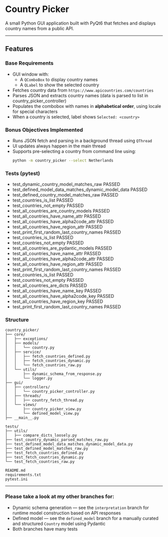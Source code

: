 # Country Picker

A small Python GUI application built with PyQt6 that fetches and displays country names from a public API.  

---

## Features

### Base Requirements
- GUI window with:
  - A `QComboBox` to display country names
  - A `QLabel` to show the selected country
- Fetches country data from `https://www.apicountries.com/countries`
- Parses JSON and extracts country names (data is parsed to list in country_picker_controller)
- Populates the combobox with names in **alphabetical order**, using locale for special characters
- When a country is selected, label shows `Selected: <country>`

### Bonus Objectives Implemented
- Runs JSON fetch and parsing in a background thread using `QThread`
- UI updates always happen in the main thread
- Supports pre-selecting a country from command line using:
  ```bash
  python -m country_picker --select Netherlands

### Tests (pytest)
- test_dynamic_country_model_matches_raw PASSED
- test_defined_model_data_matches_dynamic_model_data PASSED
- test_defined_country_model_matches_raw PASSED
- test_countries_is_list PASSED
- test_countries_not_empty PASSED
- test_all_countries_are_country_models PASSED
- test_all_countries_have_name_attr PASSED
- test_all_countries_have_alpha2code_attr PASSED
- test_all_countries_have_region_attr PASSED
- test_print_first_random_last_country_names PASSED
- test_countries_is_list PASSED
- test_countries_not_empty PASSED
- test_all_countries_are_pydantic_models PASSED
- test_all_countries_have_name_attr PASSED
- test_all_countries_have_alpha2code_attr PASSED
- test_all_countries_have_region_attr PASSED
- test_print_first_random_last_country_names PASSED
- test_countries_is_list PASSED
- test_countries_not_empty PASSED
- test_all_countries_are_dicts PASSED
- test_all_countries_have_name_key PASSED
- test_all_countries_have_alpha2code_key PASSED
- test_all_countries_have_region_key PASSED
- test_print_first_random_last_country_names PASSED

### Structure
```text
country_picker/
├── core/
│   ├── exceptions/
│   ├── models/
│   │   └── country.py
│   ├── service/
│   │   ├── fetch_countries_defined.py
│   │   ├── fetch_countries_dynamic.py
│   │   └── fetch_countries_raw.py
│   └── utils/
│       ├── dynamic_schema_from_response.py
│       └── logger.py
├── gui/
│   ├── controllers/
│   │   └── country_picker_controller.py
│   ├── threads/
│   │   ├── country_fetch_thread.py
│   └── views/
│       ├── country_picker_view.py
│       └── defined_model_view.py
├── __main__.py

tests/
├── utils/
│   ├── compare_dicts_loosely.py
├── test_country_dynamic_parsed_matches_raw.py
├── test_defined_model_data_matches_dynamic_model_data.py
├── test_defined_model_matches_raw.py
├── test_fetch_countries_defined.py
├── test_fetch_countries_dynamic.py
└── test_fetch_countries_raw.py

README.md  
requirements.txt  
pytest.ini
```
---

### Please take a look at my other branches for:
- Dynamic schema generation — see the `interpretation` branch for runtime model construction based on API responses
- Defined model — see the `defined_model` branch for a manually curated and structured `Country` model using Pydantic
- Both branches have many tests
